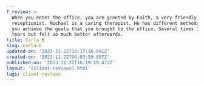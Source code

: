 ```yaml
---
f_review: >-
  When you enter the office, you are greeted by Faith, a very friendly
  receptionist. Michael is a caring therapist. He has different methods to help
  you achieve the goals that you brought to the office. Several times I shed
  tears but felt so much better afterwards.
title: Carla B
slug: carla-b
updated-on: '2023-11-22T16:17:16.091Z'
created-on: '2023-11-22T04:03:59.807Z'
published-on: '2023-11-22T16:19:19.472Z'
layout: '[client-reviews].html'
tags: client-reviews
---
```



